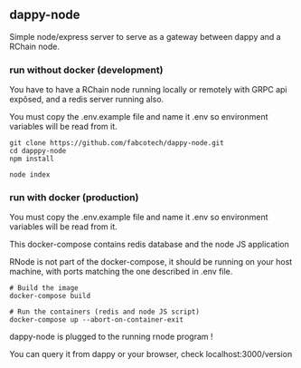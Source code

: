 ## dappy-node

Simple node/express server to serve as a gateway between dappy and a RChain node.

### run without docker (development)

You have to have a RChain node running locally or remotely with GRPC api expôsed, and a redis server running also.

You must copy the .env.example file and name it .env so environment variables will be read from it.

```
git clone https://github.com/fabcotech/dappy-node.git
cd dapppy-node
npm install

node index
```

### run with docker (production)

You must copy the .env.example file and name it .env so environment variables will be read from it.

This docker-compose contains redis database and the node JS application

RNode is not part of the docker-compose, it should be running on your host machine, with ports matching the one described in .env file.

```
# Build the image
docker-compose build

# Run the containers (redis and node JS script)
docker-compose up --abort-on-container-exit
```

dappy-node is plugged to the running rnode program !

You can query it from dappy or your browser, check localhost:3000/version

